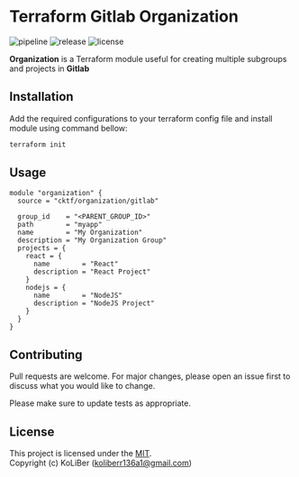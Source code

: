 # Terraform Gitlab Organization

![pipeline](https://github.com/cktf/terraform-gitlab-organization/actions/workflows/cicd.yml/badge.svg)
![release](https://img.shields.io/github/v/release/cktf/terraform-gitlab-organization?display_name=tag)
![license](https://img.shields.io/github/license/cktf/terraform-gitlab-organization)

**Organization** is a Terraform module useful for creating multiple subgroups and projects in **Gitlab**

## Installation

Add the required configurations to your terraform config file and install module using command bellow:

```bash
terraform init
```

## Usage

```hcl
module "organization" {
  source = "cktf/organization/gitlab"

  group_id    = "<PARENT_GROUP_ID>"
  path        = "myapp"
  name        = "My Organization"
  description = "My Organization Group"
  projects = {
    react = {
      name        = "React"
      description = "React Project"
    }
    nodejs = {
      name        = "NodeJS"
      description = "NodeJS Project"
    }
  }
}
```

## Contributing

Pull requests are welcome. For major changes, please open an issue first to discuss what you would like to change.

Please make sure to update tests as appropriate.

## License

This project is licensed under the [MIT](LICENSE.md).  
Copyright (c) KoLiBer (koliberr136a1@gmail.com)

